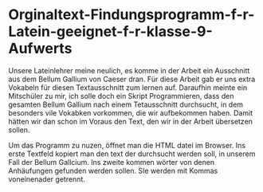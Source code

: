# Orginaltext-Findungsprogramm-f-r-Latein-geeignet-f-r-klasse-9-Aufwerts

Unsere Lateinlehrer meine neulich, es komme in der Arbeit ein Ausschnitt aus dem Bellum Gallium von Caeser dran. Für diese Arbeit gab er uns extra Vokabeln für diesen Textausschnitt zum lernen auf. Daraufhin meinte ein Mitschüler zu mir, ich solle doch ein Skript Programmieren, dass den gesamten Bellum Gallium nach einem Tetausschnitt durchsucht, in dem besonders vile Vokabken vorkommen, die wir aufbekommen haben. Damit hätten wir dan schon im Voraus den Text, den wir in der Arbeit übersetzen sollen.

Um das Programm zu nuzen, öffnet man die HTML datei im Browser. Ins erste Textfeld kopiert man den text der durchsucht werden soll, in unserem Fall der Bellum Gallcium. Ins zweite kommen wörter von denen Anhäufungen gefunden werden sollen. SIe werden mit Kommas voneinenader getrennt.
